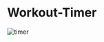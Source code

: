 # Workout-Timer
![timer](https://github.com/Timson01/Workout-Timer/assets/110234876/4cdc78db-f126-4a99-a9f1-1da2e1662b24)

